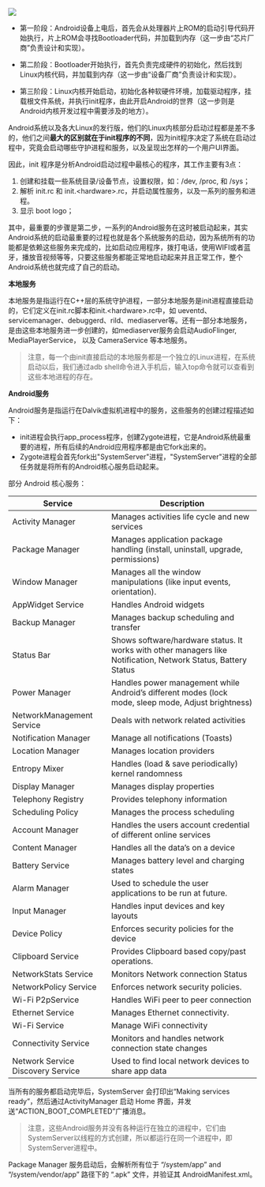 ![](android-boot-process.png)

+ 第一阶段：Android设备上电后，首先会从处理器片上ROM的启动引导代码开始执行，片上ROM会寻找Bootloader代码，并加载到内存（这一步由“芯片厂商”负责设计和实现）。

+ 第二阶段：Bootloader开始执行，首先负责完成硬件的初始化，然后找到Linux内核代码，并加载到内存（这一步由“设备厂商”负责设计和实现）。

+ 第三阶段：Linux内核开始启动，初始化各种软硬件环境，加载驱动程序，挂载根文件系统，并执行init程序，由此开启Android的世界（这一步则是Android内核开发过程中需要涉及的地方）。

Android系统以及各大Linux的发行版，他们的Linux内核部分启动过程都是差不多的，他们之间**最大的区别就在于init程序的不同**，因为init程序决定了系统在启动过程中，究竟会启动哪些守护进程和服务，以及呈现出怎样的一个用户UI界面。

因此，init 程序是分析Android启动过程中最核心的程序，其工作主要有3点：

1. 创建和挂载一些系统目录/设备节点，设置权限，如：/dev, /proc, 和 /sys；
2. 解析 init.rc 和 init.\<hardware\>.rc，并启动属性服务，以及一系列的服务和进程。
3. 显示 boot logo；

其中，最重要的步骤是第二步，一系列的Android服务在这时被启动起来，其实Android系统的启动最重要的过程也就是各个系统服务的启动，因为系统所有的功能都是依赖这些服务来完成的，比如启动应用程序，拨打电话，使用WIFI或者蓝牙，播放音视频等等，只要这些服务都能正常地启动起来并且正常工作，整个Android系统也就完成了自己的启动。


**本地服务**

本地服务是指运行在C++层的系统守护进程，一部分本地服务是init进程直接启动的，它们定义在init.rc脚本和init.\<hardware\>.rc中，如 ueventd、servicemanager、debuggerd、rild、mediaserver等。还有一部分本地服务，是由这些本地服务进一步创建的，如mediaserver服务会启动AudioFlinger, MediaPlayerService， 以及 CameraService 等本地服务。

> 注意，每一个由init直接启动的本地服务都是一个独立的Linux进程，在系统启动以后，我们通过adb shell命令进入手机后，输入top命令就可以查看到这些本地进程的存在。


**Android服务**

Android服务是指运行在Dalvik虚拟机进程中的服务，这些服务的创建过程描述如下：

+ init进程会执行app_process程序，创建Zygote进程，它是Android系统最重要的进程，所有后续的Android应用程序都是由它fork出来的。
+ Zygote进程会首先fork出"SystemServer"进程，"SystemServer"进程的全部任务就是将所有的Android核心服务启动起来。

部分 Android 核心服务：

| **Service**                       | **Description**                                                                                                |
| --------------------------------- | -------------------------------------------------------------------------------------------------------------- |
| Activity Manager                  | Manages activities life cycle and new services                                                                 |
| Package Manager                   | Manages application package handling (install, uninstall, upgrade, permissions)                                |
| Window Manager                    | Manages all the window manipulations (like input events, orientation).                                         |
| AppWidget Service                 | Handles Android widgets                                                                                        |
| Backup Manager                    | Manages backup scheduling and transfer                                                                         |
| Status Bar                        | Shows software/hardware status. It works with other managers like Notification, Network Status, Battery Status |
| Power Manager                     | Handles power management while Android’s different modes (lock mode, sleep mode, Adjust brightness)            |
| NetworkManagement Service         | Deals with network related activities                                                                          |
| Notification Manager              | Manage all notifications (Toasts)                                                                              |
| Location Manager                  | Manages location providers                                                                                     |
| Entropy Mixer                     | Handles (load & save periodically) kernel randomness                                                           |
| Display Manager                   | Manages display properties                                                                                     |
| Telephony Registry                | Provides telephony information                                                                                 |
| Scheduling Policy                 | Manages the process scheduling                                                                                 |
| Account Manager                   | Handles the users account credential of different online services                                              |
| Content Manager                   | Handles all the data’s on a device                                                                             |
| Battery Service                   | Manages battery level and charging states                                                                      |
| Alarm Manager                     | Used to schedule the user applications to be run at future.                                                    |
| Input Manager                     | Handles input devices and key layouts                                                                          |
| Device Policy                     | Enforces security policies for the device                                                                      |
| Clipboard Service                 | Provides Clipboard based copy/past operations.                                                                 |
| NetworkStats Service              | Monitors Network connection Status                                                                             |
| NetworkPolicy Service             | Enforces network security policies.                                                                            |
| Wi-Fi P2pService                  | Handles WiFi peer to peer connection                                                                           |
| Ethernet Service                  | Manages Ethernet connectivity.                                                                                 |
| Wi-Fi Service                     | Manage WiFi connectivity                                                                                       |
| Connectivity Service              | Monitors and handles network connection state changes                                                          |
| Network Service Discovery Service | Used to find local network devices to share app data                                                           |
当所有的服务都启动完毕后，SystemServer 会打印出“Making services ready”，然后通过ActivityManager 启动 Home 界面，并发送“ACTION_BOOT_COMPLETED”广播消息。

> 注意，这些Android服务并没有各种运行在独立的进程中，它们由SystemServer以线程的方式创建，所以都运行在同一个进程中，即SystemServer进程中。

Package Manager 服务启动后，会解析所有位于 “/system/app” and “/system/vendor/app” 路径下的 “.apk” 文件，并验证其 AndroidManifest.xml。